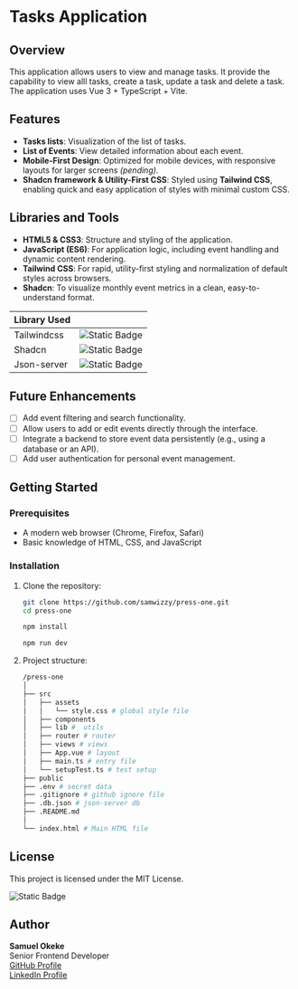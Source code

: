 # Tasks Application

## Overview

This application allows users to view and manage tasks. It provide the capability to view alll tasks, create a task, update a task and delete a task. The application uses Vue 3 + TypeScript + Vite.

## Features

- **Tasks lists**: Visualization of the list of tasks.
- **List of Events**: View detailed information about each event.
- **Mobile-First Design**: Optimized for mobile devices, with responsive layouts for larger screens _(pending)_.
- **Shadcn framework & Utility-First CSS**: Styled using **Tailwind CSS**, enabling quick and easy application of styles with minimal custom CSS.

## Libraries and Tools

- **HTML5 & CSS3**: Structure and styling of the application.
- **JavaScript (ES6)**: For application logic, including event handling and dynamic content rendering.
- **Tailwind CSS**: For rapid, utility-first styling and normalization of default styles across browsers.
- **Shadcn**: To visualize monthly event metrics in a clean, easy-to-understand format.   

| Library Used         |                                                                                         | 
|----------------------|-----------------------------------------------------------------------------------------|
| Tailwindcss          | ![Static Badge](https://img.shields.io/badge/CSS-tailwindcss-blue?logo=tailwindcss)     | 
| Shadcn               | ![Static Badge](https://img.shields.io/badge/shadcn-blue?logo=shadcn/ui)                | 
| Json-server          | ![Static Badge](https://img.shields.io/badge/json_server-blue?logo=json)                | 


## Future Enhancements

- [ ] Add event filtering and search functionality.
- [ ] Allow users to add or edit events directly through the interface.
- [ ] Integrate a backend to store event data persistently (e.g., using a database or an API).
- [ ] Add user authentication for personal event management.

## Getting Started

### Prerequisites

- A modern web browser (Chrome, Firefox, Safari)
- Basic knowledge of HTML, CSS, and JavaScript

### Installation

1. Clone the repository:

   ```bash
   git clone https://github.com/samwizzy/press-one.git
   cd press-one
   
   npm install

   npm run dev
   ```

2. Project structure:
   ```bash
   /press-one
   │
   ├── src
   │   ├── assets
   │   │   └── style.css # global style file
   │   ├── components 
   │   ├── lib #  utils
   │   ├── router # router
   │   ├── views # views
   │   ├── App.vue # layout
   │   ├── main.ts # entry file
   │   └── setupTest.ts # test setup
   ├── public
   ├── .env # secret data
   ├── .gitignore # github ignore file
   ├── .db.json # json-server db 
   ├── .README.md  
   │   
   └── index.html # Main HTML file
   ```

## License

This project is licensed under the MIT License.

![Static Badge](https://img.shields.io/github/license/samwizzy/press-one)  

## Author

**Samuel Okeke**  
Senior Frontend Developer  
[GitHub Profile](https://github.com/samwizzy)  
[LinkedIn Profile](https://linkedin.com/in/samuel-okeke)
